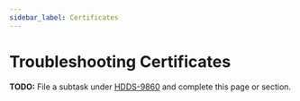 ```yaml
---
sidebar_label: Certificates
---
```


# Troubleshooting Certificates

**TODO:** File a subtask under [HDDS-9860](https://issues.apache.org/jira/browse/HDDS-9860) and complete this page or section.
